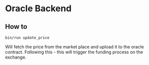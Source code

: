 # Oracle Backend

## How to

`bin/run update_price`

Will fetch the price from the market place and upload it to the oracle contract.
Following this - this will trigger the funding process on the exchange.